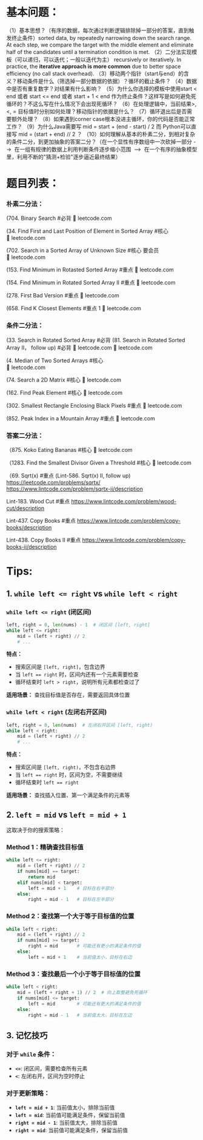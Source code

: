 # 基本问题：
（1）基本思想？（有序的数据，每次通过判断逻辑排除掉一部分的答案，直到触发终止条件）sorted data, by repeatedly narrowing down the search range. At each step, we compare the target with the middle element and eliminate half of the candidates until a termination condition is met.
（2）二分法实现模板（可以递归，可以迭代；一般以迭代为主） recursively or iteratively. In practice, the **iterative approach is more common** due to better space efficiency (no call stack overhead).
（3）移动两个指针（start与end）的含义？移动条件是什么（筛选掉一部分数据的依据）？循环的截止条件？
（4）数据中是否有重复数字？对结果有什么影响？
（5）为什么你选择的模板中使用start < end 或者 start <= end 或者 start + 1 < end 作为终止条件？这样写是如何避免死循环的？不这么写在什么情况下会出现死循环？
（6）在处理逻辑中，当前结果>, <, = 目标值时分别如何处理？移动指针的依据是什么？
（7）循环退出后是否需要额外处理？
（8）如果遇到corner case根本没进主循环，你的代码是否能正常工作？
（9）为什么Java需要写 mid = start + (end - start) / 2 而 Python可以直接写 mid = (start + end) // 2 ？
（10）如何理解从基本的朴素二分，到相对复杂的条件二分，到更加抽象的答案二分？（在一个显性有序数组中一次砍掉一部分 -->  在一组有规律的数据上利用判断条件逐步缩小范围  -->  在一个有序的抽象模型里，利用不断的"猜测+检验"逐步逼近最终结果）



# 题目列表：
### 朴素二分法：

(704. Binary Search #必背 
🔗 leetcode.com

(34. Find First and Last Position of Element in Sorted Array #核心 
🔗 leetcode.com

(702. Search in a Sorted Array of Unknown Size #核心  要会员
🔗 leetcode.com

(153. Find Minimum in Rotasted Sorted Array #重点 
🔗 leetcode.com

(154. Find Minimum in Rotated Sorted Array II #重点 
🔗 leetcode.com

(278. First Bad Version #重点 
🔗 leetcode.com

(658. Find K Closest Elements #重点 1
🔗 leetcode.com


### 条件二分法：

(33. Search in Rotated Sorted Array #必背 
(81. Search in Rotated Sorted Array II， follow up) #必背 
🔗 leetcode.com
🔗 leetcode.com

(4. Median of Two Sorted Arrays #核心  
🔗 leetcode.com

(74. Search a 2D Matrix #核心 
🔗 leetcode.com

(162. Find Peak Element #核心 
🔗 leetcode.com

(302. Smallest Rectangle Enclosing Black Pixels #重点 
🔗 leetcode.com

(852. Peak Index in a Mountain Array #重点 
🔗 leetcode.com


### 答案二分法：

（875. Koko Eating Bananas #核心 
🔗 leetcode.com

（1283. Find the Smallest Divisor Given a Threshold #核心 
🔗 leetcode.com

（69. Sqrt(x) #重点 
(Lint-586. Sqrt(x) II, follow up)
https://leetcode.com/problems/sqrtx/
https://www.lintcode.com/problem/sqrtx-ii/description

Lint-183. Wood Cut #重点 
https://www.lintcode.com/problem/wood-cut/description

Lint-437. Copy Books #重点 
https://www.lintcode.com/problem/copy-books/description

Lint-438. Copy Books II #重点 
https://www.lintcode.com/problem/copy-books-ii/description


# Tips:

## 1. `while left <= right` vs `while left < right`

### `while left <= right` (闭区间)
```python
left, right = 0, len(nums) - 1  # 闭区间 [left, right]
while left <= right:
    mid = (left + right) // 2
    # ...
```

**特点：**
- 搜索区间是 `[left, right]`，包含边界
- 当 `left == right` 时，区间内还有一个元素需要检查
- 循环结束时 `left > right`，说明所有元素都检查过了

**适用场景：** 查找目标值是否存在，需要返回具体位置

### `while left < right` (左闭右开区间)
```python
left, right = 0, len(nums)  # 左闭右开区间 [left, right)
while left < right:
    mid = (left + right) // 2
    # ...
```

**特点：**
- 搜索区间是 `[left, right)`，不包含右边界
- 当 `left == right` 时，区间为空，不需要继续
- 循环结束时 `left == right`

**适用场景：** 查找插入位置、第一个满足条件的元素等

## 2. `left = mid` vs `left = mid + 1`

这取决于你的搜索策略：

### Method 1：精确查找目标值
```python
while left <= right:
    mid = (left + right) // 2
    if nums[mid] == target:
        return mid
    elif nums[mid] < target:
        left = mid + 1    # 目标在右半部分
    else:
        right = mid - 1   # 目标在左半部分
```

### Method 2：查找第一个大于等于目标值的位置
```python
while left < right:
    mid = (left + right) // 2
    if nums[mid] >= target:
        right = mid       # 可能还有更小的满足条件的值
    else:
        left = mid + 1    # 当前值太小，目标在右边
```

### Method 3：查找最后一个小于等于目标值的位置
```python
while left < right:
    mid = (left + right + 1) // 2  # 向上取整避免死循环
    if nums[mid] <= target:
        left = mid        # 可能还有更大的满足条件的值
    else:
        right = mid - 1   # 当前值太大，目标在左边
```

## 3. 记忆技巧

### 对于 `while` 条件：
- **`<=`**: 闭区间，需要检查所有元素
- **`<`**: 左闭右开，区间为空时停止

### 对于更新策略：
- **`left = mid + 1`**: 当前值太小，排除当前值
- **`left = mid`**: 当前值可能满足条件，保留当前值
- **`right = mid - 1`**: 当前值太大，排除当前值  
- **`right = mid`**: 当前值可能满足条件，保留当前值
